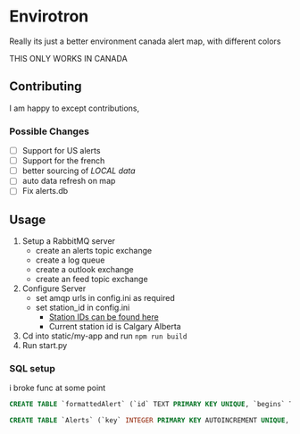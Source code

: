 # Envirotron
Really its just a better environment canada alert map, with different colors

THIS ONLY WORKS IN CANADA

## Contributing
I am happy to except contributions, 

### Possible Changes

- [ ] Support for US alerts
- [ ] Support for the french
- [ ] better sourcing of *LOCAL data*
- [ ] auto data refresh on map
- [ ] Fix alerts.db

## Usage

1. Setup a RabbitMQ server
    - create an alerts topic exchange
    - create a log queue
    - create a outlook exchange
    - create an feed topic exchange
2. Configure Server
    - set amqp urls in config.ini as required
    - set station_id in config.ini
        - [Station IDs can be found here](https://dd.weather.gc.ca/citypage_weather/docs/site_list_towns_en.csv)
        - Current station id is Calgary Alberta
3. Cd into static/my-app and run `npm run build`
4. Run start.py

### SQL setup
i broke func at some point
```sql
CREATE TABLE `formattedAlert` (`id` TEXT PRIMARY KEY UNIQUE, `begins` TEXT, `ends` TEXT, `areas` TEXT, `urgency` TEXT, `references` TEXT, `msgType` TEXT, `type` TEXT,`desc` TEXT)
```
```sql
CREATE TABLE `Alerts` (`key` INTEGER PRIMARY KEY AUTOINCREMENT UNIQUE, `id` TEXT UNIQUE, `data` TEXT)
```
